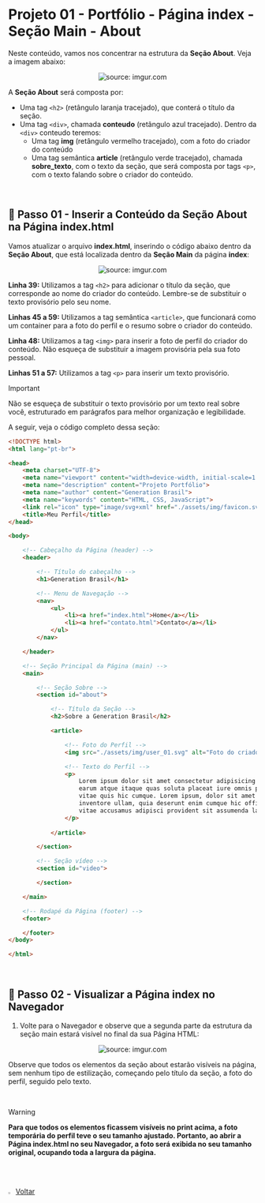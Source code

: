 <h1>Projeto 01 - Portfólio - Página index - Seção Main - About</h1>



Neste conteúdo, vamos nos concentrar na estrutura da **Seção About**. Veja a imagem abaixo:

<div align="center"><img src="https://i.imgur.com/PlaNKgM.png" title="source: imgur.com" /></div>

A **Seção About** será composta por:

- Uma tag `<h2>` (retângulo laranja tracejado), que conterá o título da seção.
- Uma tag `<div>`, chamada **conteudo** (retângulo azul tracejado). Dentro da `<div>` conteudo teremos:
  - Uma  tag **img** (retângulo vermelho tracejado), com a foto do criador do conteúdo
  - Uma tag semântica **article** (retângulo verde tracejado), chamada **sobre_texto**, com o texto da seção, que será composta por tags `<p>`, com o texto falando sobre o criador do conteúdo.


<br />

<h2>👣 Passo 01 - Inserir a Conteúdo da Seção About na Página index.html</h2>



Vamos atualizar o arquivo **index.html**, inserindo o código abaixo dentro da **Seção About**, que está localizada dentro da **Seção Main** da página **index**:

<div align="center"><img src="https://i.imgur.com/TEJfK9t.png" title="source: imgur.com" /></div>

**Linha 39:** Utilizamos a tag `<h2>` para adicionar o título da seção, que corresponde ao nome do criador do conteúdo. Lembre-se de substituir o texto provisório pelo seu nome.

**Linhas 45 a 59:** Utilizamos a tag semântica `<article>`, que funcionará como um container para a foto do perfil e o resumo sobre o criador do conteúdo. 

**Linha 48:** Utilizamos a tag `<img>` para inserir a foto de perfil do criador do conteúdo. Não esqueça de substituir a imagem provisória pela sua foto pessoal.

**Linhas 51 a 57:** Utilizamos a tag `<p>` para inserir um texto provisório.

> [!IMPORTANT]
>
> Não se esqueça de substituir o texto provisório por um texto real sobre você, estruturado em parágrafos para melhor organização e legibilidade.

A seguir, veja o código completo dessa seção:

```html
<!DOCTYPE html>
<html lang="pt-br">

<head>
    <meta charset="UTF-8">
    <meta name="viewport" content="width=device-width, initial-scale=1.0">
    <meta name="description" content="Projeto Portfólio">
    <meta name="author" content="Generation Brasil">
    <meta name="keywords" content="HTML, CSS, JavaScript">
    <link rel="icon" type="image/svg+xml" href="./assets/img/favicon.svg" />
    <title>Meu Perfil</title>
</head>

<body>

    <!-- Cabeçalho da Página (header) -->
    <header>

        <!-- Título do cabeçalho -->
        <h1>Generation Brasil</h1>

        <!-- Menu de Navegação -->
        <nav>
            <ul>
                <li><a href="index.html">Home</a></li>
                <li><a href="contato.html">Contato</a></li>
            </ul>
        </nav>

    </header>

    <!-- Seção Principal da Página (main) -->
    <main>

        <!-- Seção Sobre -->
        <section id="about">

            <!-- Título da Seção -->
            <h2>Sobre a Generation Brasil</h2>

            <article>

                <!-- Foto do Perfil -->
                <img src="./assets/img/user_01.svg" alt="Foto do criador desse conteúdo" />

                <!-- Texto do Perfil -->
                <p>
                    Lorem ipsum dolor sit amet consectetur adipisicing elit. Voluptatem odio possimus, dolorem
                    earum atque itaque quas soluta placeat iure omnis porro cum debitis sequi libero! Deleniti
                    vitae quis hic cumque. Lorem ipsum, dolor sit amet consectetur adipisicing elit. Eius
                    inventore ullam, quia deserunt enim cumque hic officia repudiandae ad ab et sapiente qui
                    vitae accusamus adipisci provident sit assumenda laboriosam!
                </p>
                
            </article>

        </section>

        <!-- Seção vídeo -->
        <section id="video">

        </section>

    </main>

    <!-- Rodapé da Página (footer) -->
    <footer>

    </footer>
</body>

</html>
```

<br />

<h2>👣 Passo 02 - Visualizar a Página index no Navegador</h2>



1. Volte para o Navegador e observe que a segunda parte da estrutura da seção main estará visível no final da sua Página HTML:

<div align="center"><img src="https://i.imgur.com/apw0lA5.png" title="source: imgur.com" /></div>

Observe que todos os elementos da seção about estarão visíveis na página, sem nenhum tipo de estilização, começando pelo título da seção, a foto do perfil, seguido pelo texto.

<br />

> [!WARNING]
>
> **Para que todos os elementos ficassem visíveis no print acima, a foto temporária do perfil teve o seu tamanho ajustado. Portanto, ao abrir a Página index.html no seu Navegador, a foto será exibida no seu tamanho original, ocupando toda a largura da página.** 

<br /><br />

<div align="left"><a href="README.md"><img src="https://i.imgur.com/XMgF3gl.png" title="source: imgur.com" width="3%"/>Voltar</a></div>